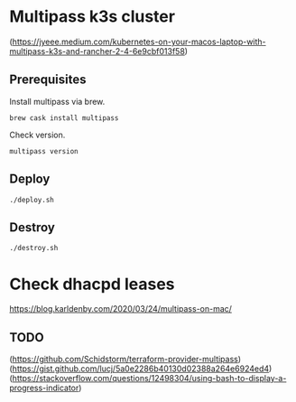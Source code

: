 # Multipass k3s cluster
(https://jyeee.medium.com/kubernetes-on-your-macos-laptop-with-multipass-k3s-and-rancher-2-4-6e9cbf013f58)

## Prerequisites
Install multipass via brew.
```
brew cask install multipass
```
Check version.
```
multipass version
```
## Deploy
```
./deploy.sh
```
## Destroy
```
./destroy.sh
```
# Check dhacpd leases
https://blog.karldenby.com/2020/03/24/multipass-on-mac/

## TODO 
(https://github.com/Schidstorm/terraform-provider-multipass)
(https://gist.github.com/lucj/5a0e2286b40130d02388a264e6924ed4)
(https://stackoverflow.com/questions/12498304/using-bash-to-display-a-progress-indicator)